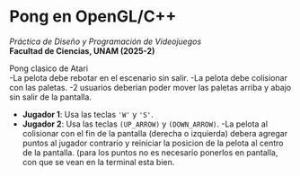 # Pong en OpenGL/C++
_Práctica de Diseño y Programación de Videojuegos_  
**Facultad de Ciencias, UNAM (2025-2)**

Pong clasico de Atari\
-La pelota debe rebotar en el escenario sin salir.
-La pelota debe colisionar con las paletas.
-2 usuarios deberian poder mover las paletas arriba y abajo sin salir de la pantalla.
   - **Jugador 1**: Usa las teclas `'W'` y `'S'`.
   - **Jugador 2**: Usa las teclas `(UP_ARROW)` y `(DOWN_ARROW)`.
-La pelota al colisionar con el fin de la pantalla (derecha o izquierda) debera agregar puntos al jugador contrario y reiniciar la posicion de la pelota al centro de la pantalla. (para los puntos no es necesario ponerlos en pantalla, con que se vean en la terminal esta bien.
